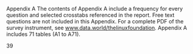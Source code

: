 Appendix A
The contents of Appendix A include a frequency for every question and 
selected crosstabs referenced in the report. Free text questions are not 
included in this Appendix. For a complete PDF of the survey instrument, see 
www.data.world/thelinuxfoundation. Appendix A includes 71 tables (A1 to A71).


39


